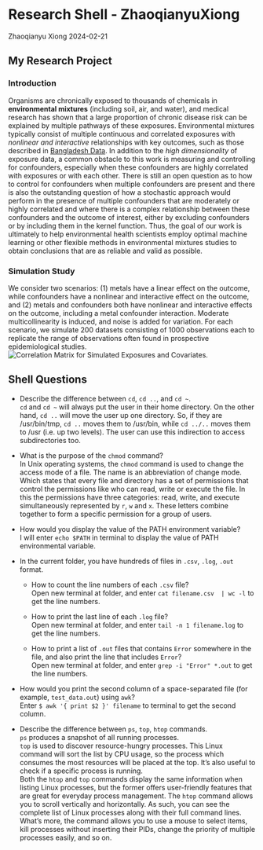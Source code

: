 Research Shell - ZhaoqianyuXiong
================
Zhaoqianyu Xiong
2024-02-21

## My Research Project

### Introduction

Organisms are chronically exposed to thousands of chemicals in
**environmental mixtures** (including soil, air, and water), and medical
research has shown that a large proportion of chronic disease risk can
be explained by multiple pathways of these exposures. Environmental
mixtures typically consist of multiple continuous and correlated
exposures with *nonlinear and interactive* relationships with key
outcomes, such as those described in [Bangladesh
Data](https://www.tandfonline.com/doi/full/10.1080/01621459.2021.1962889).
In addition to the *high dimensionality* of exposure data, a common
obstacle to this work is measuring and controlling for confounders,
especially when these confounders are highly correlated with exposures
or with each other. There is still an open question as to how to control
for confounders when multiple confounders are present and there is also
the outstanding question of how a stochastic approach would perform in
the presence of multiple confounders that are moderately or highly
correlated and where there is a complex relationship between these
confounders and the outcome of interest, either by excluding confounders
or by including them in the kernel function. Thus, the goal of our work
is ultimately to help environmental health scientists employ optimal
machine learning or other flexible methods in environmental mixtures
studies to obtain conclusions that are as reliable and valid as
possible.

### Simulation Study

We consider two scenarios: (1) metals have a linear effect on the
outcome, while confounders have a nonlinear and interactive effect on
the outcome, and (2) metals and confounders both have nonlinear and
interactive effects on the outcome, including a metal confounder
interaction. Moderate multicollinearity is induced, and noise is added
for variation. For each scenario, we simulate 200 datasets consisting of
1000 observations each to replicate the range of observations often
found in prospective epidemiological studies. ![Correlation Matrix for
Simulated Exposures and Covariates](Correlation%20Matrix.png).

## Shell Questions

- Describe the difference between `cd`, `cd ..`, and `cd ~`.  
  `cd` and `cd ~` will always put the user in their home directory. On
  the other hand, `cd ..` will move the user up one directory. So, if
  they are /usr/bin/tmp, `cd ..` moves them to /usr/bin, while
  `cd ../..` moves them to /usr (i.e. up two levels). The user can use
  this indirection to access subdirectories too.

- What is the purpose of the `chmod` command?  
  In Unix operating systems, the `chmod` command is used to change the
  access mode of a file. The name is an abbreviation of change mode.
  Which states that every file and directory has a set of permissions
  that control the permissions like who can read, write or execute the
  file. In this the permissions have three categories: read, write, and
  execute simultaneously represented by `r`, `w` and `x`. These letters
  combine together to form a specific permission for a group of users.

- How would you display the value of the PATH environment variable?  
  I will enter `echo $PATH` in terminal to display the value of PATH
  environmental variable.

- In the current folder, you have hundreds of files in `.csv`, `.log`,
  `.out` format.  

  - How to count the line numbers of each `.csv` file?  
    Open new terminal at folder, and enter `cat filename.csv  | wc -l`
    to get the line numbers.

  - How to print the last line of each `.log` file?  
    Open new terminal at folder, and enter `tail -n 1 filename.log` to
    get the line numbers.

  - How to print a list of `.out` files that contains `Error` somewhere
    in the file, and also print the line that includes `Error`?  
    Open new terminal at folder, and enter `grep -i "Error" *.out` to
    get the line numbers.

- How would you print the second column of a space-separated file (for
  example, `test_data.out`) using `awk`?  
  Enter `$ awk '{ print $2 }' filename` to terminal to get the second
  column.

- Describe the difference between `ps`, `top`, `htop` commands.  
  `ps` produces a snapshot of all running processes.  
  `top` is used to discover resource-hungry processes. This Linux
  command will sort the list by CPU usage, so the process which consumes
  the most resources will be placed at the top. It’s also useful to
  check if a specific process is running.  
  Both the `htop` and `top` commands display the same information when
  listing Linux processes, but the former offers user-friendly features
  that are great for everyday process management. The `htop` command
  allows you to scroll vertically and horizontally. As such, you can see
  the complete list of Linux processes along with their full command
  lines. What’s more, the command allows you to use a mouse to select
  items, kill processes without inserting their PIDs, change the
  priority of multiple processes easily, and so on.
